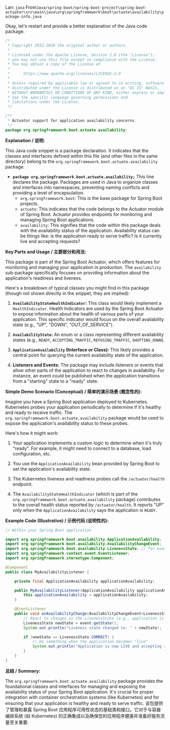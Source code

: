 Lan: `java` From`Java/spring-boot/spring-boot-project\spring-boot-actuator\src\main\java\org\springframework\boot\actuate\availability\package-info.java`

Okay, let's restart and provide a better explanation of the Java code package.

```java
/*
 * Copyright 2012-2020 the original author or authors.
 *
 * Licensed under the Apache License, Version 2.0 (the "License");
 * you may not use this file except in compliance with the License.
 * You may obtain a copy of the License at
 *
 *      https://www.apache.org/licenses/LICENSE-2.0
 *
 * Unless required by applicable law or agreed to in writing, software
 * distributed under the License is distributed on an "AS IS" BASIS,
 * WITHOUT WARRANTIES OR CONDITIONS OF ANY KIND, either express or implied.
 * See the specific language governing permissions and
 * limitations under the License.
 */

/**
 * Actuator support for application availability concerns.
 */
package org.springframework.boot.actuate.availability;
```

**Explanation / 说明:**

This Java code snippet is a package declaration. It indicates that the classes and interfaces defined within this file (and other files in the same directory) belong to the `org.springframework.boot.actuate.availability` package.

*   **`package org.springframework.boot.actuate.availability;`**  This line declares the package. Packages are used in Java to organize classes and interfaces into namespaces, preventing naming conflicts and providing a level of encapsulation.
    *   `org.springframework.boot`: This is the base package for Spring Boot projects.
    *   `actuate`: This indicates that the code belongs to the Actuator module of Spring Boot. Actuator provides endpoints for monitoring and managing Spring Boot applications.
    *   `availability`: This signifies that the code within this package deals with the availability status of the application.  Availability status can be things like: is the application ready to serve traffic? Is it currently live and accepting requests?

**Key Parts and Usage / 主要部分和用法:**

This package is part of the Spring Boot Actuator, which offers features for monitoring and managing your application in production. The `availability` sub-package specifically focuses on providing information about the application's readiness and liveness.

Here's a breakdown of typical classes you might find in this package (though not shown directly in the snippet, they are implied):

1.  **`AvailabilityStateHealthIndicator`:** This class would likely implement a `HealthIndicator`.  Health Indicators are used by the Spring Boot Actuator to expose information about the health of various parts of your application.  This specific indicator would focus on the overall availability state (e.g., "UP", "DOWN", "OUT_OF_SERVICE").

2.  **`AvailabilityState`:** An enum or a class representing different availability states (e.g., `READY`, `ACCEPTING_TRAFFIC`, `REFUSING_TRAFFIC`, `SHUTTING_DOWN`).

3.  **`ApplicationAvailability` (Interface or Class):** This likely provides a central point for querying the current availability state of the application.

4.  **Listeners and Events:**  The package may include listeners or events that allow other parts of the application to react to changes in availability.  For instance, an event could be published when the application transitions from a "starting" state to a "ready" state.

**Simple Demo Scenario (Conceptual) / 简单的演示场景 (概念性的):**

Imagine you have a Spring Boot application deployed to Kubernetes. Kubernetes probes your application periodically to determine if it's healthy and ready to receive traffic.  The `org.springframework.boot.actuate.availability` package would be used to expose the application's availability status to these probes.

Here's how it might work:

1.  Your application implements a custom logic to determine when it's truly "ready".  For example, it might need to connect to a database, load configuration, etc.

2.  You use the `ApplicationAvailability` bean provided by Spring Boot to set the application's availability state.

3.  The Kubernetes liveness and readiness probes call the `/actuator/health` endpoint.

4.  The `AvailabilityStateHealthIndicator` (which is part of the `org.springframework.boot.actuate.availability` package) contributes to the overall health status reported by `/actuator/health`.  It reports "UP" only when the `ApplicationAvailability` says the application is `READY`.

**Example Code (Illustrative) / 示例代码 (说明性的):**

```java
// Within your Spring Boot application

import org.springframework.boot.availability.ApplicationAvailability;
import org.springframework.boot.availability.AvailabilityChangeEvent;
import org.springframework.boot.availability.LivenessState; // for example
import org.springframework.context.event.EventListener;
import org.springframework.stereotype.Component;

@Component
public class MyAvailabilityListener {

    private final ApplicationAvailability applicationAvailability;

    public MyAvailabilityListener(ApplicationAvailability applicationAvailability) {
        this.applicationAvailability = applicationAvailability;
    }

    @EventListener
    public void onAvailabilityChange(AvailabilityChangeEvent<LivenessState> event) {
        // React to changes in the LivenessState (e.g., application is now LIVE)
        LivenessState newState = event.getState();
        System.out.println("Liveness state changed to: " + newState);

        if (newState == LivenessState.CORRECT) {
            // Do something when the application becomes "live"
            System.out.println("Application is now LIVE and accepting requests!");
        }
    }
}
```

**总结 / Summary:**

The `org.springframework.boot.actuate.availability` package provides the foundational classes and interfaces for managing and exposing the availability status of your Spring Boot application. It's crucial for proper integration with container orchestration systems (like Kubernetes) and for ensuring that your application is healthy and ready to serve traffic. 该包提供了管理和暴露 Spring Boot 应用程序可用性状态的基础类和接口。它对于与容器编排系统 (如 Kubernetes) 的正确集成以及确保您的应用程序健康并准备好服务流量至关重要.
